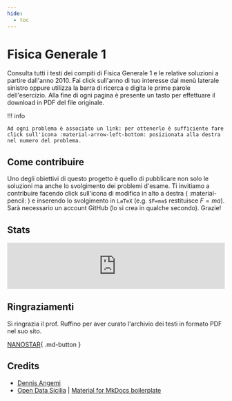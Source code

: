 ```yaml
---
hide:
  - toc
---
```


# Fisica Generale 1
Consulta tutti i testi dei compiti di Fisica Generale 1 e le relative soluzioni a partire dall'anno 2010. Fai click sull'anno di tuo interesse dal menù laterale sinistro oppure utilizza la barra di ricerca e digita le prime parole dell'esercizio. Alla fine di ogni pagina è presente un tasto per effettuare il download in PDF del file originale. 

!!! info

    Ad ogni problema è associato un link: per ottenerlo è sufficiente fare click sull'icona :material-arrow-left-bottom: posizionata alla destra nel numero del problema.


## Come contribuire
Uno degli obiettivi di questo progetto è quello di pubblicare non solo le soluzioni ma anche lo svolgimento dei problemi d'esame. Ti invitiamo a contribuire facendo click sull'icona di modifica in alto a destra ( :material-pencil: ) e inserendo lo svolgimento in `LaTeX` (e.g. `$F=ma$` restituisce $F=ma$). Sarà necessario un account GitHub (lo si crea in qualche secondo). Grazie!

## Stats
<iframe width="504" height="107" seamless frameborder="0" scrolling="no" src="https://docs.google.com/spreadsheets/d/e/2PACX-1vQEvRFl382ojo_NKLWIoLO03T_WwIKiHMCSeOiS_G_WFyjg6km2WwHBwqZ-mVORydQR4ckmKThjN_17/pubchart?oid=195186221&amp;format=interactive"></iframe>

## Ringraziamenti
Si ringrazia il prof. Ruffino per aver curato l'archivio dei testi in formato PDF nel suo sito. 

[NANOSTAR](https://nanostar.jimdofree.com/didattica-fisica-1/){ .md-button }

## Credits
- [Dennis Angemi](https://twitter.com/DennisAngemi)
- [Open Data Sicilia](http://opendatasicilia.it/) | [Material for MkDocs boilerplate](https://github.com/opendatasicilia/ods-mkdocs-material)
